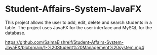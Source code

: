 # Student-Affairs-System-JavaFX

This project allows the user to add, edit, delete and search students in a table. The project uses JavaFX for the user interface and MySQL for the database.

https://github.com/SalmaElshreif/Student-Affairs-System-JavaFX/blob/main/1-%20Student%20Management%20system.mp4
